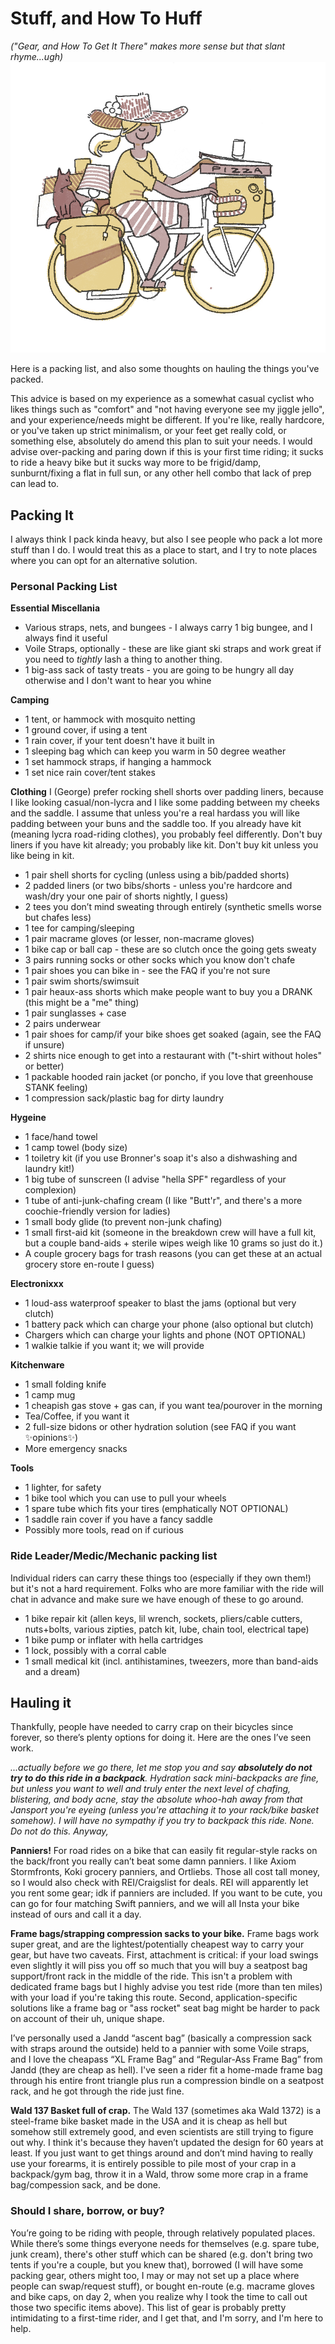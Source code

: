 # Stuff, and How To Huff
_("Gear, and How To Get It There" makes more sense but that slant rhyme...ugh)_
![Artist's depiction of a cyclist in a sun hat riding a touring bicycle heavily laden with unconventional cargo](../img/packing.png)

Here is a packing list, and also some thoughts on hauling the things you've packed.

This advice is based on my experience as a somewhat casual cyclist who likes things such as "comfort" and "not having everyone see my jiggle jello", and your experience/needs might be different. If you're like, really hardcore, or you've taken up strict minimalism, or your feet get really cold, or something else, absolutely do amend this plan to suit your needs. I would advise over-packing and paring down if this is your first time riding; it sucks to ride a heavy bike but it sucks way more to be frigid/damp, sunburnt/fixing a flat in full sun, or any other hell combo that lack of prep can lead to.

## Packing It
I always think I pack kinda heavy, but also I see people who pack a lot more stuff than I do. I would treat this as a place to start, and I try to note places where you can opt for an alternative solution.

### Personal Packing List
**Essential Miscellania**
- Various straps, nets, and bungees - I always carry 1 big bungee, and I always find it useful
- Voile Straps, optionally - these are like giant ski straps and work great if you need to *tightly* lash a thing to another thing.
- 1 big-ass sack of tasty treats - you are going to be hungry all day otherwise and I don't want to hear you whine

**Camping**
- 1 tent, or hammock with mosquito netting
- 1 ground cover, if using a tent
- 1 rain cover, if your tent doesn't have it built in
- 1 sleeping bag which can keep you warm in 50 degree weather
- 1 set hammock straps, if hanging a hammock
- 1 set nice rain cover/tent stakes

**Clothing**
I (George) prefer rocking shell shorts over padding liners, because I like looking casual/non-lycra and I like some padding between my cheeks and the saddle. I assume that unless you're a real hardass you will like padding between your buns and the saddle too. If you already have kit (meaning lycra road-riding clothes), you probably feel differently. Don't buy liners if you have kit already; you probably like kit. Don't buy kit unless you like being in kit.

- 1 pair shell shorts for cycling (unless using a bib/padded shorts)
- 2 padded liners (or two bibs/shorts - unless you're hardcore and wash/dry your one pair of shorts nightly, I guess)
- 2 tees you don’t mind sweating through entirely (synthetic smells worse but chafes less)
- 1 tee for camping/sleeping
- 1 pair macrame gloves (or lesser, non-macrame gloves)
- 1 bike cap or ball cap - these are so clutch once the going gets sweaty
- 3 pairs running socks or other socks which you know don't chafe
- 1 pair shoes you can bike in - see the FAQ if you're not sure
- 1 pair swim shorts/swimsuit
- 1 pair heaux-ass shorts which make people want to buy you a DRANK (this might be a "me" thing)
- 1 pair sunglasses + case
- 2 pairs underwear
- 1 pair shoes for camp/if your bike shoes get soaked (again, see the FAQ if unsure)
- 2 shirts nice enough to get into a restaurant with ("t-shirt without holes" or better)
- 1 packable hooded rain jacket (or poncho, if you love that greenhouse STANK feeling)
- 1 compression sack/plastic bag for dirty laundry

**Hygeine**
- 1 face/hand towel
- 1 camp towel (body size)
- 1 toiletry kit (if you use Bronner's soap it's also a dishwashing and laundry kit!)
- 1 big tube of sunscreen (I advise "hella SPF" regardless of your complexion)
- 1 tube of anti-junk-chafing cream (I like "Butt'r", and there's a more coochie-friendly version for ladies)
- 1 small body glide (to prevent non-junk chafing)
- 1 small first-aid kit (someone in the breakdown crew will have a full kit, but a couple band-aids + sterile wipes weigh like 10 grams so just do it.)
- A couple grocery bags for trash reasons (you can get these at an actual grocery store en-route I guess)

**Electronixxx**
- 1 loud-ass waterproof speaker to blast the jams (optional but very clutch)
- 1 battery pack which can charge your phone (also optional but clutch)
- Chargers which can charge your lights and phone (NOT OPTIONAL)
- 1 walkie talkie if you want it; we will provide

**Kitchenware**
- 1 small folding knife
- 1 camp mug
- 1 cheapish gas stove + gas can, if you want tea/pourover in the morning
- Tea/Coffee, if you want it
- 2 full-size bidons or other hydration solution (see FAQ if you want ✨opinions✨)
- More emergency snacks

**Tools**
- 1 lighter, for safety
- 1 bike tool which you can use to pull your wheels
- 1 spare tube which fits your tires (emphatically NOT OPTIONAL)
- 1 saddle rain cover if you have a fancy saddle
- Possibly more tools, read on if curious

### Ride Leader/Medic/Mechanic packing list
Individual riders can carry these things too (especially if they own them!) but it's not a hard requirement. Folks who are more familiar with the ride will chat in advance and make sure we have enough of these to go around.
- 1 bike repair kit (allen keys, lil wrench, sockets, pliers/cable cutters, nuts+bolts, various zipties, patch kit, lube, chain tool, electrical tape)
- 1 bike pump or inflater with hella cartridges
- 1 lock, possibly with a corral cable
- 1 small medical kit (incl. antihistamines, tweezers, more than band-aids and a dream)

## Hauling it
Thankfully, people have needed to carry crap on their bicycles since forever, so there’s plenty options for doing it. Here are the ones I’ve seen work.

*...actually before we go there, let me stop you and say **absolutely do not try to do this ride in a backpack**. Hydration sack mini-backpacks are fine, but unless you want to well and truly enter the next level of chafing, blistering, and body acne, stay the absolute whoo-hah away from that Jansport you're eyeing (unless you're attaching it to your rack/bike basket somehow). I will have no sympathy if you try to backpack this ride. None. Do not do this. Anyway,*

**Panniers!** For road rides on a bike that can easily fit regular-style racks on the back/front you really can’t beat some damn panniers. I like Axiom Stormfronts, Koki grocery panniers, and Ortliebs. Those all cost tall money, so I would also check with REI/Craigslist for deals. REI will apparently let you rent some gear; idk if panniers are included. If you want to be cute, you can go for four matching Swift panniers, and we will all Insta your bike instead of ours and call it a day.

**Frame bags/strapping compression sacks to your bike.** Frame bags work super great, and are the lightest/potentially cheapest way to carry your gear, but have two caveats. First, attachment is critical: if your load swings even slightly it will piss you off so much that you will buy a seatpost bag support/front rack in the middle of the ride. This isn't a problem with dedicated frame bags but I highly advise you test ride (more than ten miles) with your load if you're taking this route. Second, application-specific solutions like a frame bag or "ass rocket" seat bag might be harder to pack on account of their uh, unique shape.

I’ve personally used a Jandd “ascent bag” (basically a compression sack with straps around the outside) held to a pannier with some Voile straps, and I love the cheapass “XL Frame Bag” and “Regular-Ass Frame Bag” from Jandd (they are cheap as hell). I've seen a rider fit a home-made frame bag through his entire front triangle plus run a compression bindle on a seatpost rack, and he got through the ride just fine.

**Wald 137 Basket full of crap.** The Wald 137 (sometimes aka Wald 1372) is a steel-frame bike basket made in the USA and it is cheap as hell but somehow still extremely good, and even scientists are still trying to figure out why. I think it's because they haven’t updated the design for 60 years at least. If you just want to get things around and don’t mind having to really use your forearms, it is entirely possible to pile most of your crap in a backpack/gym bag, throw it in a Wald, throw some more crap in a frame bag/compession sack, and be done.

### Should I share, borrow, or buy?
You’re going to be riding with people, through relatively populated places. While there’s some things everyone needs for themselves (e.g. spare tube, junk cream), there's other stuff which can be shared (e.g. don't bring two tents if you're a couple, but you knew that), borrowed (I will have some packing gear, others might too, I may or may not set up a place where people can swap/request stuff), or bought en-route (e.g. macrame gloves and bike caps, on day 2, when you realize why I took the time to call out those two specific items above). This list of gear is probably pretty intimidating to a first-time rider, and I get that, and I'm sorry, and I'm here to help.
